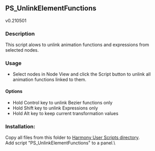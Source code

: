 ## PS_UnlinkElementFunctions
v0.210501

### Description
This script alows to unlink animation functions and expressions from selected nodes.

### Usage
* Select nodes in Node View and click the Script button to unlink all animation functions linked to them.

#### Options
* Hold Control key to unlink Bezier functions only
* Hold Shift key to unlink Expressions only
* Hold Alt key to keep current transformation values

### Installation:
Copy all files from this folder to [Harmony User Scripts directory](https://docs.toonboom.com/help/harmony-20/premium/scripting/import-script.html).\
Add script "PS_UnlinkElementFunctions" to a panel.\
